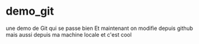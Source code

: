 # demo_git
une demo de Git qui se passe bien 
Et maintenant on modifie depuis github
mais aussi depuis ma machine locale
et c'est cool
